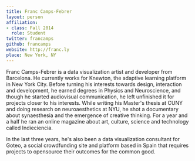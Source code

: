 ```yaml
---
title: Franc Camps-Febrer
layout: person
affiliation:
- class: Fall 2014
  role: Student
twitter: francamps
github: francamps
website: http://franc.ly
place: New York, NY
---
```

Franc Camps-Febrer is a data visualization artist and developer from Barcelona. He currently works for Knewton, the adaptive learning platform in New York City. Before turning his interests towards design, interaction and development, he earned degrees in Physics and Neuroscience, and though he started audiovisual communication, he left unfinished it for projects closer to his interests. While writing his Master's thesis at CUNY and doing research on neuroaesthetics at NYU, he shot a documentary about synaesthesia and the emergence of creative thinking. 
For a year and a half he ran an online magazine about art, culture, science and technology called Indieciencia.

In the last three years, he's also been a data visualization consultant for Goteo, a social crowdfunding site and platform based in Spain that requires projects to opensource their outcomes for the common good.